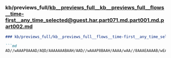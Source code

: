 ### kb/previews_full/kb__previews_full__kb__previews_full__flows__time-first__any_time_selected@guest.har.part071.md.part001.md.part002.md

```md
### kb/previews_full/kb__previews_full__flows__time-first__any_time_selected@guest.har.part071.md.part001.md (part 002)

```md
AD//wAAAP8AAAD/AQD/AAAAAAABAAH/AAD//wAAAP8BAAH/AAAA/wAA//8AAAEAAAAB/wEAAP8AAP8A/wAAAAAAAP8AAP//AA
```

```

```
